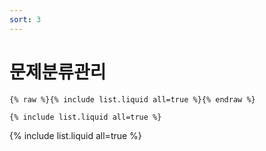 ```yaml
---
sort: 3
---
```


# 문제분류관리

```
{% raw %}{% include list.liquid all=true %}{% endraw %}

{% include list.liquid all=true %}
```

{% include list.liquid all=true %}
